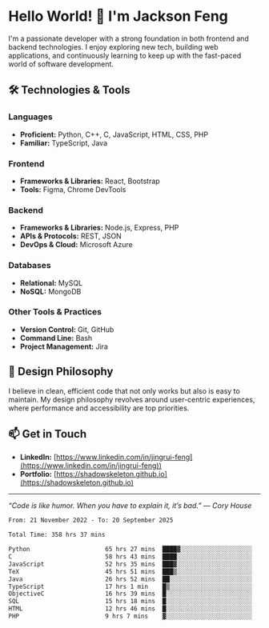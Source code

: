 # Hello World! 👋 I'm Jackson Feng

I'm a passionate developer with a strong foundation in both frontend and backend technologies. I enjoy exploring new tech, building web applications, and continuously learning to keep up with the fast-paced world of software development.

## 🛠 Technologies & Tools

### Languages
- **Proficient:** Python, C++, C, JavaScript, HTML, CSS, PHP
- **Familiar:** TypeScript, Java

### Frontend
- **Frameworks & Libraries:** React, Bootstrap
- **Tools:** Figma, Chrome DevTools

### Backend
- **Frameworks & Libraries:** Node.js, Express, PHP
- **APIs & Protocols:** REST, JSON
- **DevOps & Cloud:** Microsoft Azure

### Databases
- **Relational:** MySQL
- **NoSQL:** MongoDB

### Other Tools & Practices
- **Version Control:** Git, GitHub
- **Command Line:** Bash
- **Project Management:** Jira


## 🎨 Design Philosophy

I believe in clean, efficient code that not only works but also is easy to maintain. My design philosophy revolves around user-centric experiences, where performance and accessibility are top priorities.

## 📫 Get in Touch

- **LinkedIn:** [https://www.linkedin.com/in/jingrui-feng](https://www.linkedin.com/in/jingrui-feng))
- **Portfolio:** [https://shadowskeleton.github.io](https://shadowskeleton.github.io)

---

*“Code is like humor. When you have to explain it, it’s bad.” — Cory House*



<!--START_SECTION:waka-->

```txt
From: 21 November 2022 - To: 20 September 2025

Total Time: 358 hrs 37 mins

Python                     65 hrs 27 mins  ████▓░░░░░░░░░░░░░░░░░░░░   18.25 %
C                          58 hrs 43 mins  ████░░░░░░░░░░░░░░░░░░░░░   16.38 %
JavaScript                 52 hrs 35 mins  ███▓░░░░░░░░░░░░░░░░░░░░░   14.67 %
TeX                        45 hrs 51 mins  ███▒░░░░░░░░░░░░░░░░░░░░░   12.79 %
Java                       26 hrs 52 mins  ██░░░░░░░░░░░░░░░░░░░░░░░   07.50 %
TypeScript                 17 hrs 1 min    █▒░░░░░░░░░░░░░░░░░░░░░░░   04.75 %
ObjectiveC                 16 hrs 39 mins  █░░░░░░░░░░░░░░░░░░░░░░░░   04.64 %
SQL                        15 hrs 18 mins  █░░░░░░░░░░░░░░░░░░░░░░░░   04.27 %
HTML                       12 hrs 46 mins  █░░░░░░░░░░░░░░░░░░░░░░░░   03.56 %
PHP                        9 hrs 7 mins    ▓░░░░░░░░░░░░░░░░░░░░░░░░   02.55 %
```

<!--END_SECTION:waka-->

